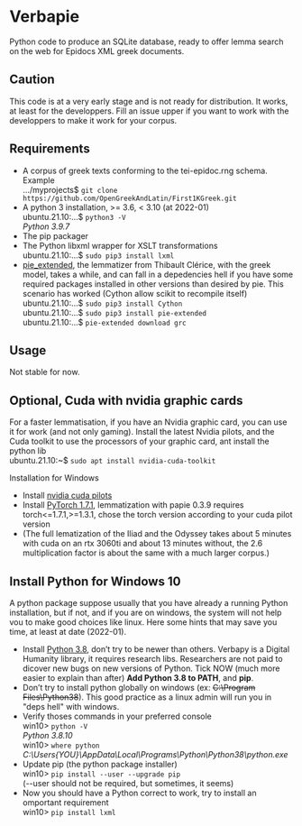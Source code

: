 # Verbapie
 Python code to produce an SQLite database, ready to offer lemma search on the web for Epidocs XML greek documents. 

## Caution

This code is at a very early stage and is not ready for distribution. It works, at least for the developpers. Fill an issue upper if you want to work with the developpers to make it work for your corpus.

## Requirements

* A corpus of greek texts conforming to the tei-epidoc.rng schema. Example
<br>…/myprojects$ `git clone https://github.com/OpenGreekAndLatin/First1KGreek.git`
* A python 3 installation, >= 3.6, < 3.10 (at 2022-01)
<br>ubuntu.21.10:…$ `python3 -V`
<br>_Python 3.9.7_
* The pip packager
* The Python libxml wrapper for XSLT transformations
<br>ubuntu.21.10:…$ `sudo pip3 install lxml`
* [pie_extended](https://github.com/hipster-philology/nlp-pie-taggers), the lemmatizer from Thibault Clérice, with the greek model, takes a while, and can fall in a depedencies hell if you have some required packages installed in other versions than desired by pie. This scenario has worked (Cython allow scikit to recompile itself)
<br>ubuntu.21.10:…$ `sudo pip3 install Cython`
<br>ubuntu.21.10:…$ `sudo pip3 install pie-extended`
<br>ubuntu.21.10:…$ `pie-extended download grc`

## Usage

Not stable for now.

## Optional, Cuda with nvidia graphic cards

For a faster lemmatisation, if you have an Nvidia graphic card, you can use it for work (and not only gaming). Install the latest Nvidia pilots, and the Cuda toolkit to use the processors of your graphic card, ant install the python lib 
<br>ubuntu.21.10:~$ `sudo apt install nvidia-cuda-toolkit`

Installation for Windows
* Install [nvidia cuda pilots](https://docs.nvidia.com/cuda/cuda-installation-guide-microsoft-windows/index.html)
* Install [PyTorch 1.7.1](https://pytorch.org/get-started/previous-versions/#linux-and-windows-7), lemmatization with papie 0.3.9 requires torch<=1.7.1,>=1.3.1, chose the torch version according to your cuda pilot version
* (The full lematization of the Iliad and the Odyssey takes about 5 minutes with cuda on an rtx 3060ti and about 13 minutes without, the 2.6 multiplication factor is about the same with a much larger corpus.)
## Install Python for Windows 10

A python package suppose usually that you have already a running Python installation, but if not, and if you are on windows, the system will not help vou to make good choices like linux. Here some hints that may save you time, at least at date (2022-01).

* Install [Python 3.8](https://www.python.org/downloads/release/python-380/), don’t try to be newer than others. Verbapy is a Digital Humanity library, it requires research libs. Researchers are not paid to dicover new bugs on new versions of Python. Tick NOW (much more easier to explain than after) **Add Python 3.8 to PATH**, and **pip**.
* Don’t try to install python globally on windows (ex: ~~C:\Program Files\Python38~~). This good practice as a linux admin will run you in "deps hell" with windows.
* Verify thoses commands in your preferred console
<br>win10> `python -V`
<br>_Python 3.8.10_
<br>win10> `where python`
<br>_C:\Users\{YOU}\AppData\Local\Programs\Python\Python38\python.exe_
* Update pip (the python package installer)
<br>win10> `pip install --user --upgrade pip`
<br>(--user should not be required, but sometimes, it seems)
* Now you should have a Python correct to work, try to install an omportant requirement
<br>win10> `pip install lxml`
